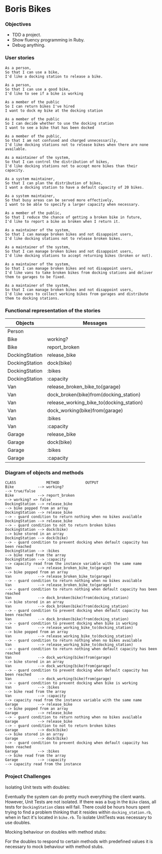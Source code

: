 # Boris Bikes

### Objectives

- TDD a project.
- Show fluency programming in Ruby.
- Debug anything.

### User stories
```
As a person,
So that I can use a bike,
I'd like a docking station to release a bike.
```
```
As a person,
So that I can use a good bike,
I'd like to see if a bike is working
```
```
As a member of the public
So I can return bikes I've hired
I want to dock my bike at the docking station
```
```
As a member of the public
So I can decide whether to use the docking station
I want to see a bike that has been docked
```
```
As a member of the public,
So that I am not confused and charged unnecessarily,
I'd like docking stations not to release bikes when there are none available.
```
```
As a maintainer of the system,
So that I can control the distribution of bikes,
I'd like docking stations not to accept more bikes than their capacity.
```
```
As a system maintainer,
So that I can plan the distribution of bikes,
I want a docking station to have a default capacity of 20 bikes.
```
```
As a system maintainer,
So that busy areas can be served more effectively,
I want to be able to specify a larger capacity when necessary.
```
```
As a member of the public,
So that I reduce the chance of getting a broken bike in future,
I'd like to report a bike as broken when I return it.
```
```
As a maintainer of the system,
So that I can manage broken bikes and not disappoint users,
I'd like docking stations not to release broken bikes.
```
```
As a maintainer of the system,
So that I can manage broken bikes and not disappoint users,
I'd like docking stations to accept returning bikes (broken or not).
```
```
As a maintainer of the system,
So that I can manage broken bikes and not disappoint users,
I'd like vans to take broken bikes from docking stations and deliver them to garages to be fixed.
```
```
As a maintainer of the system,
So that I can manage broken bikes and not disappoint users,
I'd like vans to collect working bikes from garages and distribute them to docking stations.
```

### Functional representation of the stories

Objects | Messages
------------- | -------------
Person |
Bike | working?
Bike | report_broken
DockingStation | release_bike
DockingStation | dock(bike)
DockingStation | :bikes
DockingStation | :capacity
Van | release_broken_bike_to(garage)
Van | dock_broken(bike)from(docking_station)
Van | release_working_bike_to(docking_station)
Van | dock_working(bike)from(garage)
Van | :bikes
Van | :capacity
Garage | release_bike
Garage | dock(bike)
Garage | :bikes
Garage | :capacity

### Diagram of objects and methods
```
CLASS              METHOD            OUTPUT  
Bike           --> working?                                            --> true/false
Bike           --> report_broken                                       --> working? => false
DockingStation --> release_bike                                        --> bike popped from an array
DockingStation --> release_bike                                        --> - guard condition to return nothing when no bikes available
DockingStation --> release_bike                                        --> - guard condition to not to return broken bikes
DockingStation --> dock(bike)                                          --> bike stored in an array
DockingStation --> dock(bike)                                          --> - guard condition to prevent docking when default capacity has been reached
DockingStation --> :bikes                                              --> bike read from the array
DockingStation --> :capacity                                           --> capacity read from the instance variable with the same name
Van            --> release_broken_bike_to(garage)                      --> bike popped from an array
Van            --> release_broken_bike_to(garage)                      --> - guard condition to return nothing when no bikes available
Van            --> release_broken_bike_to(garage)                      --> - guard condition to return nothing when default capacity has been reached
Van            --> dock_broken(bike)from(docking_station)              --> bike stored in an array
Van            --> dock_broken(bike)from(docking_station)              --> - guard condition to prevent docking when default capacity has been reached
Van            --> dock_broken(bike)from(docking_station)              --> - guard condition to prevent docking when bike is working
Van            --> release_working_bike_to(docking_station)            --> bike popped from an array
Van            --> release_working_bike_to(docking_station)            --> - guard condition to return nothing when no bikes available
Van            --> release_working_bike_to(docking_station)            --> - guard condition to return nothing when default capacity has been reached
Van            --> dock_working(bike)from(garage)                      --> bike stored in an array
Van            --> dock_working(bike)from(garage)                      --> - guard condition to prevent docking when default capacity has been reached
Van            --> dock_working(bike)from(garage)                      --> - guard condition to prevent docking when bike is working
Van            --> :bikes                                              --> bike read from the array
Van            --> :capacity                                           --> capacity read from the instance variable with the same name
Garage         --> release_bike                                        --> bike popped from an array
Garage         --> release_bike                                        --> - guard condition to return nothing when no bikes available
Garage         --> release_bike                                        --> - guard condition to not to return broken bikes
Garage         --> dock(bike)                                          --> bike stored in an array
Garage         --> dock(bike)                                          --> - guard condition to prevent docking when default capacity has been reached
Garage         --> :bikes                                              --> bike read from the array
Garage         --> :capacity                                           --> capacity read from the instance
```

### Project Challenges

Isolating Unit tests with doubles:

Eventually the system can do pretty much everything the client wants. However, Unit Tests are not isolated. If there was a bug in the `Bike` class, all tests for `DockingStation` class will fail. There could be hours hours spent trying to find a problem thinking that it resides within `docking_station.rb`, when in fact it's located in `bike.rb`. To isolate UnitTests was necessary to use doubles.

Mocking behaviour on doubles with method stubs:

For the doubles to respond to certain methods with predefined values it is necessary to mock behaviour with method stubs.
